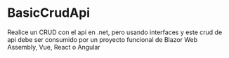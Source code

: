 # BasicCrudApi
 Realice un CRUD con el api en .net, pero usando interfaces y este crud de api debe ser consumido por un proyecto funcional de Blazor Web Assembly, Vue, React o Angular
